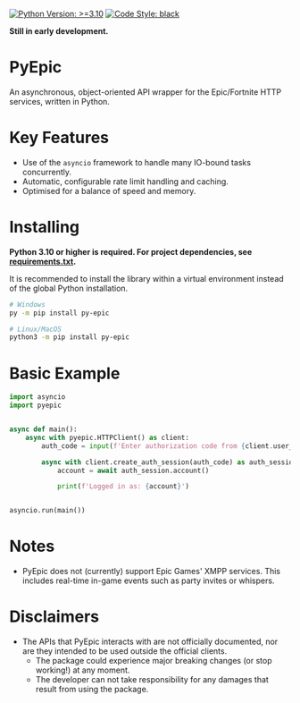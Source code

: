 [![Python Version: >=3.10](https://img.shields.io/pypi/pyversions/py-epic.svg)](https://pypi.python.org/pypi/py-epic)
[![Code Style: black](https://img.shields.io/badge/code%20style-black-000000.svg)](https://github.com/psf/black)

**Still in early development.**

# PyEpic
An asynchronous, object-oriented API wrapper for the Epic/Fortnite HTTP services, written in Python.

# Key Features
- Use of the `asyncio` framework to handle many IO-bound tasks concurrently.
- Automatic, configurable rate limit handling and caching.
- Optimised for a balance of speed and memory.

# Installing
**Python 3.10 or higher is required. For project dependencies, see [requirements.txt](https://github.com/delliott0000/PyEpic/blob/master/requirements.txt).**

It is recommended to install the library within a virtual environment instead of the global Python installation.

```sh
# Windows
py -m pip install py-epic

# Linux/MacOS
python3 -m pip install py-epic
```

# Basic Example

```py
import asyncio
import pyepic


async def main():
    async with pyepic.HTTPClient() as client:
        auth_code = input(f'Enter authorization code from {client.user_auth_path} here: ')

        async with client.create_auth_session(auth_code) as auth_session:
            account = await auth_session.account()

            print(f'Logged in as: {account}')


asyncio.run(main())
```

# Notes
- PyEpic does not (currently) support Epic Games' XMPP services. This includes real-time in-game events such as party invites or whispers.

# Disclaimers
- The APIs that PyEpic interacts with are not officially documented, nor are they intended to be used outside the official clients.
  - The package could experience major breaking changes (or stop working!) at any moment.
  - The developer can not take responsibility for any damages that result from using the package.